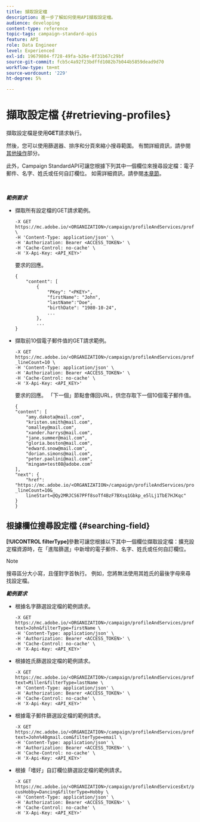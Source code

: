 ```yaml
---
title: 擷取設定檔
description: 進一步了解如何使用API擷取設定檔。
audience: developing
content-type: reference
topic-tags: campaign-standard-apis
feature: API
role: Data Engineer
level: Experienced
exl-id: 19679804-f728-49fa-b26e-8f31b67c29bf
source-git-commit: fcb5c4a92f23bdffd1082b7b044b5859dead9d70
workflow-type: tm+mt
source-wordcount: '229'
ht-degree: 5%

---
```


# 擷取設定檔 {#retrieving-profiles}

擷取設定檔是使用&#x200B;**GET**&#x200B;請求執行。

然後，您可以使用篩選器、排序和分頁來縮小搜尋範圍。 有關詳細資訊，請參閱[其他操作](../../api/using/sorting.md)部分。

此外，Campaign StandardAPI可讓您根據下列其中一個欄位來搜尋設定檔：電子郵件、名字、姓氏或任何自訂欄位。 如需詳細資訊，請參閱[本章節](#searching-field)。

<br/>

***範例要求***

* 擷取所有設定檔的GET請求範例。

   ```
   -X GET https://mc.adobe.io/<ORGANIZATION>/campaign/profileAndServices/profile \
   -H 'Content-Type: application/json' \
   -H 'Authorization: Bearer <ACCESS_TOKEN>' \
   -H 'Cache-Control: no-cache' \
   -H 'X-Api-Key: <API_KEY>'
   ```

   要求的回應。

   ```
   {
       "content": [
           {
               "PKey": "<PKEY>",
               "firstName": "John",
               "lastName":"Doe",
               "birthDate": "1980-10-24",
               ...
           },
           ...
   }
   ```

* 擷取前10個電子郵件值的GET請求範例。

   ```
   -X GET https://mc.adobe.io/<ORGANIZATION>/campaign/profileAndServices/profile/email?_lineCount=10 \
   -H 'Content-Type: application/json' \
   -H 'Authorization: Bearer <ACCESS_TOKEN>' \
   -H 'Cache-Control: no-cache' \
   -H 'X-Api-Key: <API_KEY>'
   ```

   要求的回應。 「下一個」節點會傳回URL，供您存取下一個10個電子郵件值。

   ```
   {
   "content": [
       "amy.dakota@mail.com",
       "kristen.smith@mail.com",
       "omalley@mail.com",
       "xander.harrys@mail.com",
       "jane.summer@mail.com",
       "gloria.boston@mail.com",
       "edward.snow@mail.com",
       "dorian.simons@mail.com",
       "peter.paolini@mail.com",
       "mingam+test08@adobe.com"
   ],
   "next": {
       "href": "https://mc.adobe.io/<ORGANIZATION>/campaign/profileAndServices/profile/email?_lineCount=10&_
       lineStart=@Qy2MRJCS67PFf8soTf4BzF7BXsq1Gbkp_e5lLj1TbE7HJKqc"
   }
   }
   ```

## 根據欄位搜尋設定檔 {#searching-field}

**[!UICONTROL filterType]**&#x200B;參數可讓您根據以下其中一個欄位擷取設定檔：擴充設定檔資源時，在「進階篩選」中新增的電子郵件、名字、姓氏或任何自訂欄位。

>[!NOTE]
>
>搜尋區分大小寫，且僅對字首執行。 例如，您將無法使用其姓氏的最後字母來尋找設定檔。

***範例要求***

* 根據名字篩選設定檔的範例請求。

   ```
   -X GET https://mc.adobe.io/<ORGANIZATION>/campaign/profileAndServices/profile/byText?text=John&filterType=firstName \
   -H 'Content-Type: application/json' \
   -H 'Authorization: Bearer <ACCESS_TOKEN>' \
   -H 'Cache-Control: no-cache' \
   -H 'X-Api-Key: <API_KEY>'
   ```

* 根據姓氏篩選設定檔的範例請求。

   ```
   -X GET https://mc.adobe.io/<ORGANIZATION>/campaign/profileAndServices/profile/byText?text=Miller&filterType=lastName \
   -H 'Content-Type: application/json' \
   -H 'Authorization: Bearer <ACCESS_TOKEN>' \
   -H 'Cache-Control: no-cache' \
   -H 'X-Api-Key: <API_KEY>'
   ```

* 根據電子郵件篩選設定檔的範例請求。

   ```
   -X GET https://mc.adobe.io/<ORGANIZATION>/campaign/profileAndServices/profile/byText?text=John%40gmail.com&filterType=email \
   -H 'Content-Type: application/json' \
   -H 'Authorization: Bearer <ACCESS_TOKEN>' \
   -H 'Cache-Control: no-cache' \
   -H 'X-Api-Key: <API_KEY>'
   ```

* 根據「嗜好」自訂欄位篩選設定檔的範例請求。

   ```
   -X GET https://mc.adobe.io/<ORGANIZATION>/campaign/profileAndServicesExt/profile/byText?cusHobby=Dancing&filterType=Hobby \
   -H 'Content-Type: application/json' \
   -H 'Authorization: Bearer <ACCESS_TOKEN>' \
   -H 'Cache-Control: no-cache' \
   -H 'X-Api-Key: <API_KEY>'
   ```
